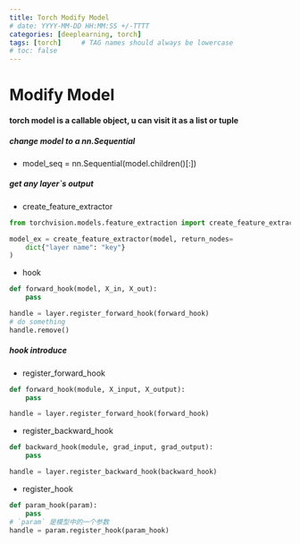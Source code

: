 ```yaml
---
title: Torch Modify Model
# date: YYYY-MM-DD HH:MM:SS +/-TTTT
categories: [deeplearning, torch]
tags: [torch]     # TAG names should always be lowercase
# toc: false
---
```



# Modify Model

#### **torch model is a callable object, u can visit it as a list or tuple**

##### change model to a nn.Sequential
- model_seq = nn.Sequential(model.children()[:])

##### get any layer`s output
- create_feature_extractor
```python
from torchvision.models.feature_extraction import create_feature_extractor

model_ex = create_feature_extractor(model, return_nodes=
    dict{"layer name": "key"}
)
```

- hook
```python
def forward_hook(model, X_in, X_out):
    pass

handle = layer.register_forward_hook(forward_hook)
# do something
handle.remove()
```

##### hook introduce
- register_forward_hook
```python
def forward_hook(module, X_input, X_output):
    pass

handle = layer.register_forward_hook(forward_hook)
```

- register_backward_hook
```python
def backward_hook(module, grad_input, grad_output):
    pass

handle = layer.register_backward_hook(backward_hook)
```

- register_hook
```python
def param_hook(param):
    pass
# `param` 是模型中的一个参数
handle = param.register_hook(param_hook) 
```
